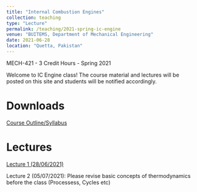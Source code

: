 ```yaml
---
title: "Internal Combustion Engines"
collection: teaching
type: "Lecture"
permalink: /teaching/2021-spring-ic-engine
venue: "BUITEMS, Department of Mechanical Engineering"
date: 2021-06-28
location: "Quetta, Pakistan"
---
```


MECH-421 - 3 Credit Hours - Spring 2021

<!---
Internal Combustion Engines
======
-->

Welcome to IC Engine class! 
The course material and lectures will be posted on this site and students will be notified accordingly. 

Downloads
======
[Course Outline/Syllabus](https://github.com/kashifliaqat/kashifliaqat.github.io/raw/master/files/ic_syllabus.pdf)

Lectures
======
[Lecture 1 (28/06/2021)](https://github.com/kashifliaqat/kashifliaqat.github.io/raw/master/files/IC_Engine_1.pdf)

Lecture 2 (05/07/2021): Please revise basic concepts of thermodynamics before the class (Processess, Cycles etc)
